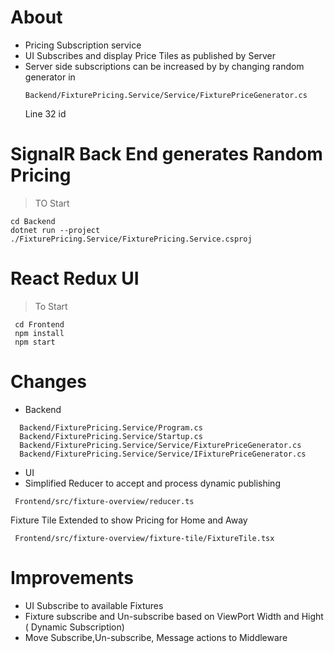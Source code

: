 # About
* Pricing Subscription service
* UI Subscribes and display Price Tiles as published by Server
* Server side subscriptions can be increased by by changing random generator in
  ```
  Backend/FixturePricing.Service/Service/FixturePriceGenerator.cs
  ```
  Line 32 id

# SignalR Back End generates Random Pricing

> TO Start
```
cd Backend
dotnet run --project ./FixturePricing.Service/FixturePricing.Service.csproj
```

#  React Redux UI

> To Start
```
 cd Frontend
 npm install
 npm start
```
# Changes
* Backend
```
  Backend/FixturePricing.Service/Program.cs
  Backend/FixturePricing.Service/Startup.cs
  Backend/FixturePricing.Service/Service/FixturePriceGenerator.cs
  Backend/FixturePricing.Service/Service/IFixturePriceGenerator.cs
```

* UI
* Simplified Reducer to accept and process dynamic publishing
 ```
  Frontend/src/fixture-overview/reducer.ts 
 ```
 Fixture Tile Extended to show Pricing for Home and Away
 ```
  Frontend/src/fixture-overview/fixture-tile/FixtureTile.tsx
 ```
  
# Improvements
* UI Subscribe to available Fixtures
* Fixture subscribe and Un-subscribe based on ViewPort Width and Hight ( Dynamic Subscription)
* Move Subscribe,Un-subscribe, Message actions to Middleware
